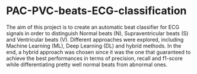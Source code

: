 # PAC-PVC-beats-ECG-classification
The aim of this project is to create an automatic beat classifier for ECG signals in order to distinguish Normal beats (N), Supraventricular beats (S) and Ventricular beats (V). Different approaches were explored, including Machine Learning (ML), Deep Learning (DL) and hybrid methods. In the end, a hybrid approach was chosen since it was the one that guaranteed to achieve the best performances in terms of precision, recall and f1-score while differentiating pretty well normal beats from abnormal ones.
